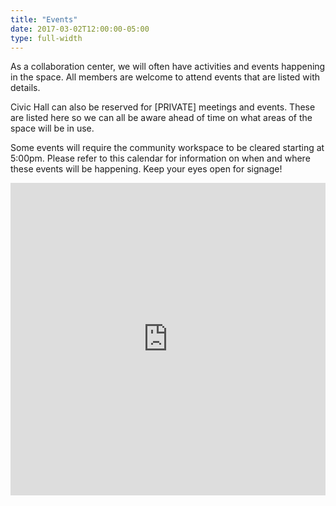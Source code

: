 ```yaml
---
title: "Events"
date: 2017-03-02T12:00:00-05:00
type: full-width
---
```

As a collaboration center, we will often have activities and events happening in the space.
All members are welcome to attend events that are listed with details.

Civic Hall can also be reserved for [PRIVATE] meetings and events. These are listed here so we can all be aware ahead of time on what areas of the space will be in use.

Some events will require the community workspace to be cleared starting at 5:00pm. Please refer to this calendar for information on when and where these events will be happening. Keep your eyes open for signage!


<iframe id="1113687821" src="https://www.google.com/calendar/embed?src=civichall.org_aejj3hasddusns1g3obtnr5bck@group.calendar.google.com&amp;color=%23668CD9&amp;mode=WEEK&amp;showTitle=0&amp;showNav=0&amp;showDate=1&amp;showTabs=1&amp;showCalendars=0&amp;hl=en" title="Public Calendar" width="100%" height="500" frameborder="0" scrolling="no"></iframe>
